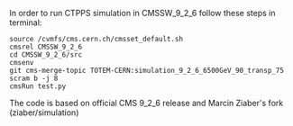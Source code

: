In order to run CTPPS simulation in CMSSW_9_2_6 follow these steps in terminal:
~~~~
source /cvmfs/cms.cern.ch/cmsset_default.sh
cmsrel CMSSW_9_2_6
cd CMSSW_9_2_6/src
cmsenv
git cms-merge-topic TOTEM-CERN:simulation_9_2_6_6500GeV_90_transp_75
scram b -j 8
cmsRun test.py
~~~~
The code is based on official CMS 9_2_6 release and Marcin Ziaber's fork (ziaber/simulation)
